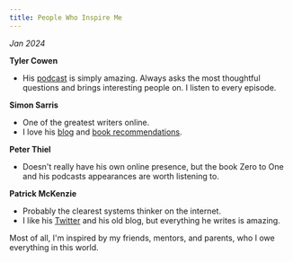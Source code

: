 ```yaml
---
title: People Who Inspire Me
---
```


_Jan 2024_

**Tyler Cowen**

- His [podcast](https://conversationswithtyler.com/) is simply amazing. Always asks the most thoughtful questions and brings interesting people on. I listen to every episode.

**Simon Sarris**

- One of the greatest writers online.
- I love his [blog](https://substack.com/@simonsarris) and [book recommendations](https://simonsarris.com/bookshelf).

**Peter Thiel**

- Doesn't really have his own online presence, but the book Zero to One and his podcasts appearances are worth listening to.

**Patrick McKenzie**

- Probably the clearest systems thinker on the internet.
- I like his [Twitter](https://twitter.com/patio11) and his old blog, but everything he writes is amazing.

Most of all, I'm inspired by my friends, mentors, and parents, who I owe everything in this world.
